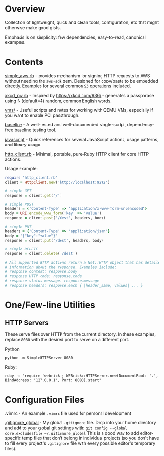 # Overview

Collection of lightweight, quick and clean tools, configuration, etc that
might otherwise make good gists.

Emphasis is on simplicity: few dependencies, easy-to-read, canonical
examples.

# Contents

[simple_aws.rb](./simple_aws.rb) - provides mechanism for signing HTTP requests
to AWS without needing the `aws-sdk` gem. Designed for copy/paste to be
embedded directly. Examples for several common `S3` operations included.

[xkcd_pw.rb](./xkcd_pw.rb) - Inspired by https://xkcd.com/936/ - generates a
passphrase using N (default=4) random, common English words.

[vms/](./vms/) - Useful scripts and notes for working with QEMU VMs,
especially if you want to enable PCI passthrough.

[baseline](./baseline/) - A well-tested and well-documented single-script,
dependency-free baseline testing tool.

[javascript](./javascript/) - Quick references for several JavaScript actions,
usage patterns, and library usage.

[http_client.rb](./http_client.rb) - Minimal, portable, pure-Ruby HTTP client
for core HTTP actions.

Usage example:
```ruby
require 'http_client.rb'
client = HttpClient.new('http://localhost:9292')

# simple GET
response = client.get('/')

# simple POST
headers = {'Content-Type' => 'application/x-www-form-urlencoded'}
body = URI.encode_www_form('key' => 'value')
response = client.post('/dest', headers, body)

# simple PUT
headers = {'Content-Type' => 'application/json'}
body = '{"key":"value"}'
response = client.put('/dest', headers, body)

# simple DELETE
response = client.delete('/dest')

# All supported HTTP actions return a Net::HTTP object that has detailed
# information about the response. Examples include:
# response content: response.body
# response HTTP code: response.code
# response status message: response.message
# response headers: response.each { |header_name, values| ... }
```

# One/Few-line Utilities

## HTTP Servers

These serve files over HTTP from the current directory. In these examples,
replace `8080` with the desired port to serve on a different port.

Python:
```
python -m SimpleHTTPServer 8080
```

Ruby:
```
ruby -e "require 'webrick'; WEBrick::HTTPServer.new(DocumentRoot: '.', BindAddress: '127.0.0.1', Port: 8080).start"
```

# Configuration Files

[.vimrc](./.vimrc) - An example `.vimrc` file used for personal development

[.gitignore_global](./.gitignore_global) - My global `.gitignore` file. Drop
into your home directory and add to your global git settings with:
`git config --global core.excludesfile ~/.gitignore_global`
This is a good way to add editor-specific temp files that don't belong in
individual projects (so you don't have to fill every project's `.gitignore`
file with every possible editor's temporary files).

